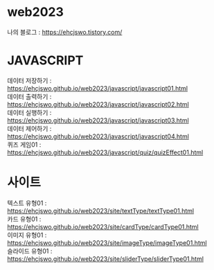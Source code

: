 # web2023

나의 블로그 : https://ehcjswo.tistory.com/



# JAVASCRIPT
데이터 저장하기 : https://ehcjswo.github.io/web2023/javascript/javascript01.html   
데이터 출력하기 : https://ehcjswo.github.io/web2023/javascript/javascript02.html   
데이터 실행하기 : https://ehcjswo.github.io/web2023/javascript/javascript03.html   
데이터 제어하기 : https://ehcjswo.github.io/web2023/javascript/javascript04.html   
퀴즈 게임01 : https://ehcjswo.github.io/web2023/javascript/quiz/quizEffect01.html   

# 사이트
텍스트 유형01 : https://ehcjswo.github.io/web2023/site/textType/textType01.html   
카드 유형01 : https://ehcjswo.github.io/web2023/site/cardType/cardType01.html   
이미지 유형01 : https://ehcjswo.github.io/web2023/site/imageType/imageType01.html   
슬라이드 유형01 : https://ehcjswo.github.io/web2023/site/sliderType/sliderType01.html   
